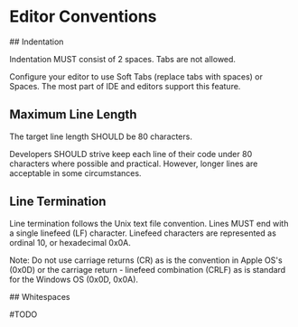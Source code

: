 # Editor Conventions

## Indentation

Indentation MUST consist of 2 spaces. Tabs are not allowed.

Configure your editor to use Soft Tabs (replace tabs with spaces) or Spaces.
The most part of IDE and editors support this feature.

## Maximum Line Length

The target line length SHOULD be 80 characters.

Developers SHOULD strive keep each line of their code under 80 characters where possible and practical. However, longer lines are acceptable in some circumstances.

## Line Termination

Line termination follows the Unix text file convention. Lines MUST end with a single linefeed (LF) character. Linefeed characters are represented as ordinal 10, or hexadecimal 0x0A.

Note: Do not use carriage returns (CR) as is the convention in Apple OS's (0x0D) or the carriage return - linefeed combination (CRLF) as is standard for the Windows OS (0x0D, 0x0A).

## Whitespaces

 #TODO
